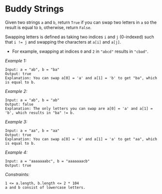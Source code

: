 # Buddy Strings

Given two strings `a` and `b`, return `True` if you can swap two letters in `a` so the result is equal to `b`, otherwise, return `False`.

Swapping letters is defined as taking two indices `i` and `j` (0-indexed) such that `i != j` and swapping the characters at `a[i]` and `a[j]`.

- For example, swapping at indices `0` and `2` in `"abcd"` results in `"cbad"`.

 
*Example 1:*

    Input: a = "ab", b = "ba"
    Output: true
    Explanation: You can swap a[0] = 'a' and a[1] = 'b' to get "ba", which is equal to b.

*Example 2:*

    Input: a = "ab", b = "ab"
    Output: false
    Explanation: The only letters you can swap are a[0] = 'a' and a[1] = 'b', which results in "ba" != b.

*Example 3:*

    Input: a = "aa", b = "aa"
    Output: true
    Explanation: You can swap a[0] = 'a' and a[1] = 'a' to get "aa", which is equal to b.

*Example 4:*

    Input: a = "aaaaaaabc", b = "aaaaaaacb"
    Output: true

*Constraints:*

    1 <= a.length, b.length <= 2 * 104
    a and b consist of lowercase letters.

